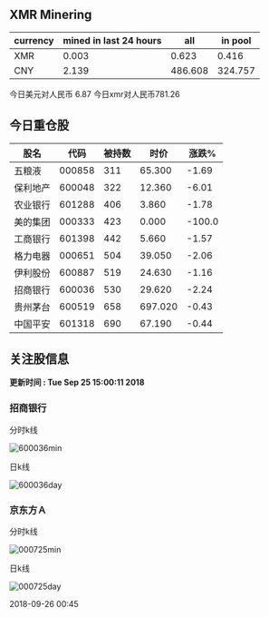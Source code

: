 ## XMR Minering

|currency|mined in last 24 hours|all|in pool|
|---|---|---|---|
|XMR|0.003|0.623|0.416|
|CNY|2.139|486.608|324.757|

今日美元对人民币 6.87	今日xmr对人民币781.26


## 今日重仓股 

|股名|代码|被持数|时价|涨跌%|
|---|---|---|---|---|
|五粮液|000858|311|65.300|-1.69|
|保利地产|600048|322|12.360|-6.01|
|农业银行|601288|406|3.860|-1.78|
|美的集团|000333|423|0.000|-100.0|
|工商银行|601398|442|5.660|-1.57|
|格力电器|000651|504|39.050|-2.06|
|伊利股份|600887|519|24.630|-1.16|
|招商银行|600036|530|29.620|-2.24|
|贵州茅台|600519|658|697.020|-0.43|
|中国平安|601318|690|67.190|-0.44|

## 关注股信息
**更新时间 : Tue Sep 25 15:00:11 2018**
### 招商银行 
分时k线

![600036min](http://image.sinajs.cn/newchart/min/n/sh600036.gif)

日k线

![600036day](http://image.sinajs.cn/newchart/daily/n/sh600036.gif)

### 京东方Ａ 
分时k线

![000725min](http://image.sinajs.cn/newchart/min/n/sz000725.gif)

日k线

![000725day](http://image.sinajs.cn/newchart/daily/n/sz000725.gif)

2018-09-26 00:45